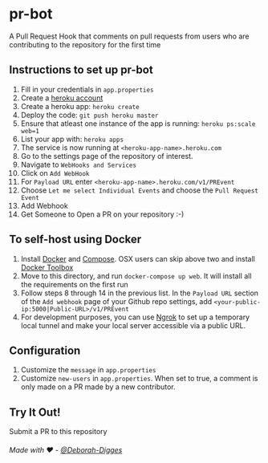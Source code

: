 # pr-bot
A Pull Request Hook that comments on pull requests from users who are contributing to the repository for the first time

## Instructions to set up pr-bot

1. Fill in your credentials in `app.properties`
2. Create a [heroku account](https://www.heroku.com/)
3. Create a heroku app: `heroku create`
4. Deploy the code: `git push heroku master`
5. Ensure that atleast one instance of the app is running: `heroku ps:scale web=1`
6. List your app with: `heroku apps`
7. The service is now running at `<heroku-app-name>.heroku.com`
8. Go to the settings page of the repository of interest.
9. Navigate to `WebHooks and Services`
10. Click on `Add WebHook`
11. For `Payload URL` enter `<heroku-app-name>.heroku.com/v1/PREvent`
12. Choose `Let me select Individual Events` and choose the `Pull Request Event`
13. Add Webhook
14. Get Someone to Open a PR on your repository :-)

## To self-host using Docker

1. Install [Docker](http://docs.docker.com/installation/) and [Compose](https://docs.docker.com/compose/install/). OSX users can skip above two and install [Docker Toolbox](https://www.docker.com/docker-toolbox)
2. Move to this directory, and run `docker-compose up web`. It will install all the requirements on the first run
3. Follow steps 8 through 14 in the previous list. In the `Payload URL` section of the `Add webhook` page of your Github repo settings, add `<your-public-ip:5000|Public-URL>/v1/PREvent`
4. For development purposes, you can use [Ngrok](https://ngrok.io) to set up a temporary local tunnel and make your local server accessible via a public URL.

## Configuration

1. Customize the  `message` in `app.properties`
2. Customize `new-users` in `app.properties`. When set to true, a comment is only made on a PR made by a new contributor.

## Try It Out!
Submit a PR to this repository

###### Made with :heart: - [@Deborah-Digges](http://github.com/Deborah-Digges)
